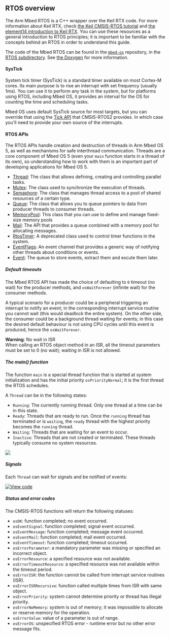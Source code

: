 <h2 id="rtos-api">RTOS overview</h2>

The Arm Mbed RTOS is a C++ wrapper over the Keil RTX code. For more information about Keil RTX, check <a href="https://github.com/ARM-software/CMSIS/raw/master/CMSIS/Documentation/RTX/CMSIS_RTOS_Tutorial.pdf" target="_blank">the Keil CMSIS-RTOS tutorial</a> and <a href="https://www.element14.com/community/docs/DOC-46650/l/arm-keil-rtx-real-time-operating-system-overview" target="_blank">the element14 introduction to Keil RTX</a>. You can use these resources as a general introduction to RTOS principles; it is important to be familiar with the concepts behind an RTOS in order to understand this guide.

The code of the Mbed RTOS can be found in the <a href="https://github.com/ARMmbed/mbed-os" target="_blank">`mbed-os`</a> repository, in the <a href="https://github.com/ARMmbed/mbed-os/tree/master/rtos" target="_blank">RTOS subdirectory</a>. See <a href="https://os.mbed.com/docs/v5.6/mbed-os-api-doxy/group__rtos.html" target="_blank">the Doxygen</a> for more information.

#### SysTick

System tick timer (SysTick) is a standard timer available on most Cortex-M cores. Its main purpose is to rise an interrupt with set frequency (usually 1ms). You can use it to perform any task in the system, but for platforms using RTOS, including Mbed OS, it provides an interval for the OS for counting the time and scheduling tasks.

Mbed OS uses default SysTick source for most targets, but you can override that using the <a href="http://arm-software.github.io/CMSIS_5/RTOS2/html/group__CMSIS__RTOS__TickAPI.html" target="_blank">Tick API</a> that CMSIS-RTOS2 provides. In which case you'll need to provide your own source of the interrupts.

#### RTOS APIs

The RTOS APIs handle creation and destruction of threads in Arm Mbed OS 5, as well as mechanisms for safe interthread communication. Threads are a core component of Mbed OS 5 (even your `main` function starts in a thread of its own), so understanding how to work with them is an important part of developing applications for Mbed OS 5.

- <a href="/docs/v5.6/reference/thread.html" target="_blank">Thread</a>: The class that allows defining, creating and controlling parallel tasks.
- <a href="/docs/v5.6/reference/mutex.html" target="_blank">Mutex</a>: The class used to synchronize the execution of threads.
- <a href="/docs/v5.6/reference/semaphore.html" target="_blank">Semaphore</a>: The class that manages thread access to a pool of shared resources of a certain type.
- <a href="/docs/v5.6/reference/queue.html" target="_blank">Queue</a>: The class that allows you to queue pointers to data from producer threads to consumer threads.
- <a href="/docs/v5.6/reference/memorypool.html" target="_blank">MemoryPool</a>: This class that you can use to define and manage fixed-size memory pools
- <a href="/docs/v5.6/reference/mail.html" target="_blank">Mail</a>: The API that provides a queue combined with a memory pool for allocating messages.
- <a href="/docs/v5.6/reference/rtostimer.html" target="_blank">RtosTimer</a>: A deprecated class used to control timer functions in the system.
- <a href="/docs/v5.6/reference/eventflags.html" target="_blank">EventFlags</a>: An event channel that provides a generic way of notifying other threads about conditions or events.
- <a href="/docs/v5.6/reference/event.html" target="_blank">Event</a>: The queue to store events, extract them and excute them later.

##### Default timeouts

The Mbed RTOS API has made the choice of defaulting to `0` timeout (no wait) for the producer methods, and `osWaitForever` (infinite wait) for the consumer methods.

A typical scenario for a producer could be a peripheral triggering an interrupt to notify an event; in the corresponding interrupt service routine you cannot wait (this would deadlock the entire system). On the other side, the consumer could be a background thread waiting for events; in this case the desired default behaviour is not using CPU cycles until this event is produced, hence the `osWaitForever`.

<span class="warnings">**Warning**: No wait in ISR </br> When calling an RTOS object method in an ISR, all the timeout parameters must be set to 0 (no wait); waiting in ISR is not allowed. </span>

##### The main() function

The function `main` is a special thread function that is started at system initialization and has the initial priority `osPriorityNormal`; it is the first thread the RTOS schedules.

A `Thread` can be in the following states:

- `Running`: The currently running thread. Only one thread at a time can be in this state.
- `Ready`: Threads that are ready to run. Once the `running` thread has terminated or is `waiting`, the `ready` thread with the highest priority becomes the `running` thread.
- `Waiting`: Threads that are waiting for an event to occur.
- `Inactive`: Threads that are not created or terminated. These threads typically consume no system resources.

<span class="images">![](https://s3-us-west-2.amazonaws.com/mbed-os-docs-images/thread_status.png)</span>

##### Signals

Each `Thread` can wait for signals and be notified of events:

[![View code](https://www.mbed.com/embed/?url=https://os.mbed.com/teams/mbed_example/code/rtos_signals/)](https://os.mbed.com/teams/mbed_example/code/rtos_signals/file/476186ff82cf/main.cpp)


##### Status and error codes

The CMSIS-RTOS functions will return the following statuses:

- `osOK`: function completed; no event occurred.
- `osEventSignal`: function completed; signal event occurred.
- `osEventMessage`: function completed; message event occurred.
- `osEventMail`: function completed; mail event occurred.
- `osEventTimeout`: function completed; timeout occurred.
- `osErrorParameter`: a mandatory parameter was missing or specified an incorrect object.
- `osErrorResource`: a specified resource was not available.
- `osErrorTimeoutResource`:  a specified resource was not available within the timeout period.
- `osErrorISR`: the function cannot be called from interrupt service routines (ISR).
- `osErrorISRRecursive`: function called multiple times from ISR with same object.
- `osErrorPriority`: system cannot determine priority or thread has illegal priority.
- `osErrorNoMemory`: system is out of memory; it was impossible to allocate or reserve memory for the operation.
- `osErrorValue`: value of a parameter is out of range.
- `osErrorOS`: unspecified RTOS error - runtime error but no other error message fits.
